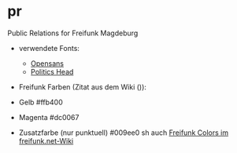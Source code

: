 pr
==

Public Relations for Freifunk Magdeburg




* verwendete Fonts: 
  * [Opensans](http://www.opensans.com/)
  * [Politics Head](http://wiki.piratenpartei.de/Datei:PoliticsHeadv1_9.zip)

* Freifunk Farben (Zitat aus dem Wiki ()): 
 * Gelb #ffb400
 * Magenta #dc0067
 * Zusatzfarbe (nur punktuell) #009ee0
sh auch [Freifunk Colors im freifunk.net-Wiki](https://wiki.freifunk.net/Freifunk-Styles)
